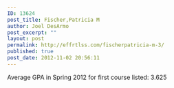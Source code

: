 ```yaml
---
ID: 13624
post_title: Fischer,Patricia M
author: Joel DesArmo
post_excerpt: ""
layout: post
permalink: http://effrtlss.com/fischerpatricia-m-3/
published: true
post_date: 2012-11-02 20:56:11
---
```

<p>Average GPA in Spring 2012 for first course listed: 3.625</p>